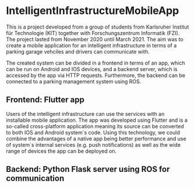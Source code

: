 # IntelligentInfrastructureMobileApp

This is a project developed from a group of students from Karlsruher Institut für Technologie (KIT) together with Forschungszentrum Informatik (FZI). The project lasted from November 2020 until March 2021. The aim was to create a mobile application for an intelligent infrastructure in terms of a parking garage vehciles and drivers can communicate with.

The created system can be divided in a frontend in terms of an app, which can be run on Android and IOS devices, and a backend server, which is accessed by the app via HTTP requests. Furthermore, the backend can be connected to a parking management system using ROS.

## Frontend: Flutter app
Users of the intelligent infrastructure can use the services with an installable mobile application. The app was developed using Flutter and is a so-called cross-platform application meaning its source can be converted to both IOS and Android system´s code. Using this technology, we could combine the advantages of a native app being better performance and use of system´s internal services (e.g. push notifications) as well as the wide range of devices the app can be deployed on.

## Backend: Python Flask server using ROS for communication
